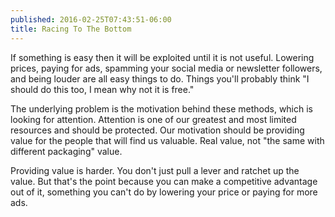 ```yaml
---
published: 2016-02-25T07:43:51-06:00
title: Racing To The Bottom
---
```

If something is easy then it will be exploited until it is not useful. Lowering prices, paying for ads, spamming your social media or newsletter followers, and being louder are all easy things to do. Things you'll probably think "I should do this too, I mean why not it is free."

The underlying problem is the motivation behind these methods, which is looking for attention. Attention is one of our greatest and most limited resources and should be protected. Our motivation should be providing value for the people that will find us valuable. Real value, not "the same with different packaging" value.

Providing value is harder. You don't just pull a lever and ratchet up the value. But that's the point because you can make a competitive advantage out of it, something you can't do by lowering your price or paying for more ads.